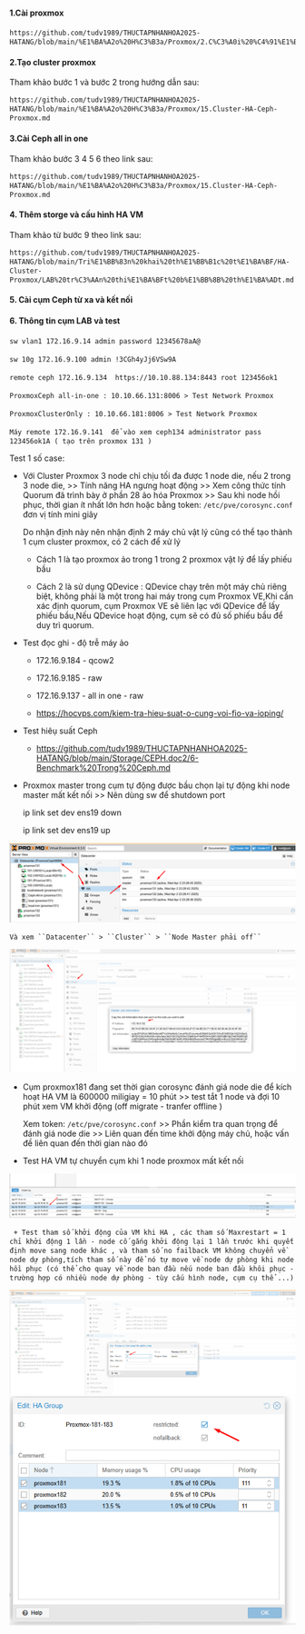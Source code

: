 #### 1.Cài proxmox

    https://github.com/tudv1989/THUCTAPNHANHOA2025-HATANG/blob/main/%E1%BA%A2o%20H%C3%B3a/Proxmox/2.C%C3%A0i%20%C4%91%E1%BA%B7t%20proxmox.md

#### 2.Tạo cluster proxmox

Tham khảo bước 1 và bước 2 trong hướng dẫn sau:

    https://github.com/tudv1989/THUCTAPNHANHOA2025-HATANG/blob/main/%E1%BA%A2o%20H%C3%B3a/Proxmox/15.Cluster-HA-Ceph-Proxmox.md

#### 3.Cài Ceph all in one

Tham khảo bước 3 4 5 6 theo link sau:

    https://github.com/tudv1989/THUCTAPNHANHOA2025-HATANG/blob/main/%E1%BA%A2o%20H%C3%B3a/Proxmox/15.Cluster-HA-Ceph-Proxmox.md

#### 4. Thêm storge và cấu hình HA VM

Tham khảo từ bước 9 theo link sau:

    https://github.com/tudv1989/THUCTAPNHANHOA2025-HATANG/blob/main/Tri%E1%BB%83n%20khai%20th%E1%BB%B1c%20t%E1%BA%BF/HA-Cluster-Proxmox/LAB%20tr%C3%AAn%20thi%E1%BA%BFt%20b%E1%BB%8B%20th%E1%BA%ADt.md

#### 5. Cài cụm Ceph từ xa và kết nối

#### 6. Thông tin cụm LAB và test

    sw vlan1 172.16.9.14 admin password 12345678aA@

    sw 10g 172.16.9.100 admin !3CGh4yJj6VSw9A

    remote ceph 172.16.9.134  https://10.10.88.134:8443 root 123456ok1

    ProxmoxCeph all-in-one : 10.10.66.131:8006 > Test Network Proxmox

    ProxmoxClusterOnly : 10.10.66.181:8006 > Test Network Proxmox

    Máy remote 172.16.9.141  để vào xem ceph134 administrator pass 123456ok1A ( tạo trên proxmox 131 )

Test 1 số case:

  + Với Cluster Proxmox 3 node chỉ chịu tối đa được 1 node die, nếu 2 trong 3 node die, >> Tính năng HA ngưng hoạt động >> Xem công thức tính Quorum đã trình bày ở phần 28 ảo hóa Proxmox >> Sau khi node hồi phục, thời gian ít nhất lớn hơn hoặc
    bằng token: ``/etc/pve/corosync.conf`` đơn vị tính mini giây

    Do nhận định này nên nhận định 2 máy chủ vật lý cũng có thể tạo thành 1 cụm cluster proxmox, có 2 cách để xử lý

     + Cách 1 là tạo proxmox ảo trong 1 trong 2 proxmox vật lý để lấy phiếu bầu

     + Cách 2 là sử dụng QDevice : QDevice chạy trên một máy chủ riêng biệt, không phải là một trong hai máy trong cụm Proxmox VE,Khi cần xác định quorum, cụm Proxmox VE sẽ liên lạc với QDevice để lấy phiếu bầu,Nếu QDevice hoạt động, cụm sẽ có đủ số phiếu bầu để duy trì quorum.

  + Test đọc ghi - độ trễ máy ảo

     + 172.16.9.184 - qcow2

     + 172.16.9.185 - raw

     + 172.16.9.137 - all in one - raw

     + https://hocvps.com/kiem-tra-hieu-suat-o-cung-voi-fio-va-ioping/

  + Test hiêụ suất Ceph

    + https://github.com/tudv1989/THUCTAPNHANHOA2025-HATANG/blob/main/Storage/CEPH.doc2/6-Benchmark%20Trong%20Ceph.md

  + Proxmox master trong cụm tự động được bầu chọn lại tự động khi node master mất kết nối >> Nên dùng sw để shutdown port

    ip link set dev ens19 down

    ip link set dev ens19 up

  <img src="proxmoxcephnexus3064images/Screenshot_27.png">

    Và xem ``Datacenter`` > ``Cluster`` > ``Node Master phải off``

  <img src="proxmoxcephnexus3064images/Screenshot_20.png">

  + Cụm proxmox181 đang set thời gian corosync đánh giá node die để kích hoạt HA VM là 600000 miligiay =  10 phút >> test tắt 1 node và đợi 10 phút xem VM khởi động (off migrate - tranfer offline )

    Xem token: ``/etc/pve/corosync.conf`` >> Phần kiểm tra quan trọng để đánh giá node die >> Liên quan đến time khởi động máy chủ, hoặc vấn đề liên quan đến thời gian nào đó

  + Test HA VM tự chuyển cụm khi 1 node proxmox mất kết nối

  <img src="proxmoxcephnexus3064images/Screenshot_21.png">

     + Test tham số khởi động của VM khi HA , các tham số Maxrestart = 1 chỉ khởi động 1 lần - node cố gắng khởi động lại 1 lần trước khi quyết định move sang node khác , và tham số no failback VM không chuyển về node dự phòng,tích tham số này để nó tự move về node dự phòng khi node hồi phục (có thể cho quay về node ban đầu nếu node ban đầu khôi phục - trường hợp có nhiều node dự phòng - tùy cấu hình node, cụm cụ thể ...)

  <img src="proxmoxcephnexus3064images/Screenshot_23.png">

  <img src="proxmoxcephnexus3064images/Screenshot_22.png">





